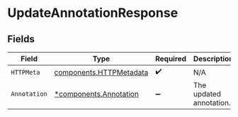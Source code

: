 # UpdateAnnotationResponse


## Fields

| Field                                                              | Type                                                               | Required                                                           | Description                                                        |
| ------------------------------------------------------------------ | ------------------------------------------------------------------ | ------------------------------------------------------------------ | ------------------------------------------------------------------ |
| `HTTPMeta`                                                         | [components.HTTPMetadata](../../models/components/httpmetadata.md) | :heavy_check_mark:                                                 | N/A                                                                |
| `Annotation`                                                       | [*components.Annotation](../../models/components/annotation.md)    | :heavy_minus_sign:                                                 | The updated annotation.                                            |